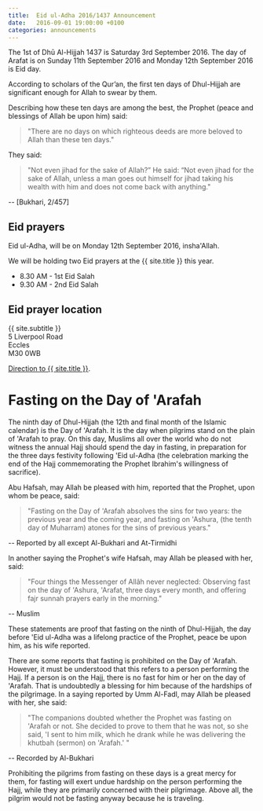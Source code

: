 ```yaml
---
title:  Eid ul-Adha 2016/1437 Announcement
date:   2016-09-01 19:00:00 +0100
categories: announcements
---
```


The 1st of Dhū Al-Hijjah 1437 is Saturday 3rd September 2016. The day of Arafat is on Sunday 11th September 2016 and Monday 12th September 2016 is Eid day.

According to scholars of the Qur’an, the first ten days of Dhul-Hijjah are significant enough for Allah to swear by them.

Describing how these ten days are among the best, the Prophet (peace and blessings of Allah be upon him) said:

> "There are no days on which righteous deeds are more beloved to Allah than these ten days."

They said:

> "Not even jihad for the sake of Allah?” He said: “Not even jihad for the sake of Allah, unless a man goes out himself for jihad taking his wealth with him and does not come back with anything."

-- [Bukhari, 2/457]

## Eid prayers

Eid ul-Adha, will be on Monday 12th September 2016, insha'Allah.

We will be holding two Eid prayers at the {{ site.title }} this year.

* 8.30 AM - 1st Eid Salah
* 9.30 AM - 2nd Eid Salah

## Eid prayer location
{{ site.subtitle }}<br/>
5 Liverpool Road<br/>
Eccles<br/>
M30 0WB

[Direction to {{ site.title }}](https://www.google.co.uk/maps/dir//Eccles+Mosque,+5+Liverpool+Road,+Eccles,+Salford+M30+0WB,+United+Kingdom/).


# Fasting on the Day of 'Arafah

The ninth day of Dhul-Hijjah (the 12th and final month of the Islamic calendar) is the Day of 'Arafah. It is the day when pilgrims stand on the plain of 'Arafah to pray. On this day, Muslims all over the world who do not witness the annual Hajj should spend the day in fasting, in preparation for the three days festivity following 'Eid ul-Adha (the celebration marking the end of the Hajj commemorating the Prophet Ibrahim's willingness of sacrifice).

Abu Hafsah, may Allah be pleased with him, reported that the Prophet, upon whom be peace, said:

> "Fasting on the Day of 'Arafah absolves the sins for two years: the previous year and the coming year, and fasting on 'Ashura, (the tenth day of Muharram) atones for the sins of previous years."

-- Reported by all except Al-Bukhari and At-Tirmidhi

In another saying the Prophet's wife Hafsah, may Allah be pleased with her, said:

> "Four things the Messenger of Allâh never neglected: Observing fast on the day of 'Ashura, 'Arafat, three days every month, and offering fajr sunnah prayers early in the morning."

-- Muslim

These statements are proof that fasting on the ninth of Dhul-Hijjah, the day before 'Eid ul-Adha was a lifelong practice of the Prophet, peace be upon him, as his wife reported.

There are some reports that fasting is prohibited on the Day of 'Arafah. However, it must be understood that this refers to a person performing the Hajj. If a person is on the Hajj, there is no fast for him or her on the day of 'Arafah. That is undoubtedly a blessing for him because of the hardships of the pilgrimage. In a saying reported by Umm Al-Fadl, may Allah be pleased with her, she said:

> "The companions doubted whether the Prophet was fasting on 'Arafah or not. She decided to prove to them that he was not, so she said, 'I sent to him milk, which he drank while he was delivering the khutbah (sermon) on 'Arafah.' "

-- Recorded by Al-Bukhari

Prohibiting the pilgrims from fasting on these days is a great mercy for them, for fasting will exert undue hardship on the person performing the Hajj, while they are primarily concerned with their pilgrimage. Above all, the pilgrim would not be fasting anyway because he is traveling.
